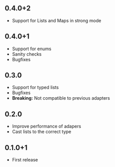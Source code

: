 ## 0.4.0+2
- Support for Lists and Maps in strong mode

## 0.4.0+1
- Support for enums
- Sanity checks
- Bugfixes

## 0.3.0
- Support for typed lists
- Bugfixes
- **Breaking:** Not compatible to previous adapters

## 0.2.0
- Improve performance of adapers
- Cast lists to the correct type

## 0.1.0+1
- First release